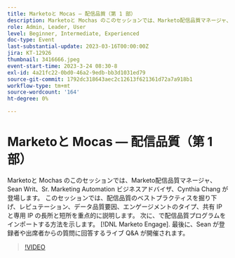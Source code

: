 ```yaml
---
title: Marketoと Mocas — 配信品質（第 1 部）
description: Marketoと Mochas のこのセッションでは、Marketo配信品質マネージャ、Sean Writ、Sr. Marketing Automation ビジネスアドバイザ、Cynthia Chang が登場します。 このセッションでは、配信品質のベストプラクティスを掘り下げ、レピュテーション、データ品質要因、エンゲージメントのタイプ、共有 IP と専用 IP の長所と短所を重点的に説明します。 次に、で配信品質プログラムをインポートする方法を示します。 [!DNL Marketo Engage]. 最後に、Sean が登録者や出席者からの質問に回答するライブ Q&A が開催されます。
role: Admin, Leader, User
level: Beginner, Intermediate, Experienced
doc-type: Event
last-substantial-update: 2023-03-16T00:00:00Z
jira: KT-12926
thumbnail: 3416666.jpeg
event-start-time: 2023-3-24 08:30-8
exl-id: 4a21fc22-0bd0-46a2-9edb-bb3d1031ed79
source-git-commit: 1792dc318643aec2c12613f621361d72a7a918b1
workflow-type: tm+mt
source-wordcount: '164'
ht-degree: 0%

---
```


# Marketoと Mocas — 配信品質（第 1 部）

Marketoと Mochas のこのセッションでは、Marketo配信品質マネージャ、Sean Writ、Sr. Marketing Automation ビジネスアドバイザ、Cynthia Chang が登場します。 このセッションでは、配信品質のベストプラクティスを掘り下げ、レピュテーション、データ品質要因、エンゲージメントのタイプ、共有 IP と専用 IP の長所と短所を重点的に説明します。 次に、で配信品質プログラムをインポートする方法を示します。 [!DNL Marketo Engage]. 最後に、Sean が登録者や出席者からの質問に回答するライブ Q&amp;A が開催されます。

>[!VIDEO](https://video.tv.adobe.com/v/3416666/?quality=12&learn=on)
